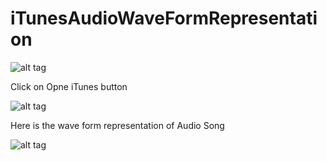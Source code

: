 # iTunesAudioWaveFormRepresentation

![alt tag](https://cloud.githubusercontent.com/assets/19264044/15393652/20e7c8ce-1dec-11e6-9b58-3a6dae456502.jpg)


Click on Opne iTunes button

![alt tag](https://cloud.githubusercontent.com/assets/19264044/15393402/b364d04a-1dea-11e6-90ca-7e22eca8f57d.jpg)

Here is the wave form representation of Audio Song

![alt tag](https://cloud.githubusercontent.com/assets/19264044/15393405/b4d1bac4-1dea-11e6-9c89-1049a20d681a.jpg)
